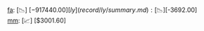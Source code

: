 [fa](record/fa/summary.md): [📉] [$-917440.00]  
[ly](record/ly/summary.md): [📉] [$-3692.00]  
[mm](record/mm/summary.md): [📈] [$3001.60]  
